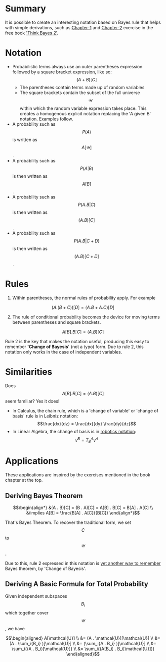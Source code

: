 <script type="text/javascript" id="MathJax-script" async
  src="https://cdn.jsdelivr.net/npm/mathjax@3/es5/tex-mml-chtml.js">
</script>

# Summary
It is possible to create an interesting notation based on Bayes rule that helps with simple derivations, such as [Chapter-1](https://colab.research.google.com/github/AllenDowney/ThinkBayes2/blob/master/notebooks/chap01.ipynb) and [Chapter-2](https://colab.research.google.com/github/AllenDowney/ThinkBayes2/blob/master/notebooks/chap02.ipynb) exercise in the free book ['Think Bayes 2'](https://allendowney.github.io/ThinkBayes2/).

# Notation
  - Probabilistic terms always use an outer parentheses expression followed by a square bracket expression, like so: $$(A + B)[C]$$
    - The parentheses contain terms made up of random variables
    - The square brackets contain the subset of the full universe $$\mathcal{U}$$ within which the random variable expression takes place. This creates a homogenous explicit notation replacing the 'A given B' notation. Examples follow.
  - A probability such as $$P(A)$$ is written as $$A[\mathcal{U}]$$. 
  - A probability such as $$P(A \vert B)$$ is then written as $$A[B]$$.
  - A probability such as $$P(A.B \vert C)$$ is then written as $$(A . B)[C]$$.
  - A probability such as $$P(A.B \vert C+D)$$ is then written as $$(A . B)[C + D]$$.
 
# Rules
  1. Within parentheses, the normal rules of probability apply. For example 
   
   $$(A . (B + C))[D] =  (A . B + A . C)[D]$$
  
  2. The rule of conditional probability becomes the device for moving terms between parentheses and square brackets. 
  
  $$ A[B] . B[C] = (A . B)[C] $$

Rule 2 is the key that makes the notation useful, producing this easy to remember **'Change of Bayesis'** (not a typo) form. 
Due to rule 2, this notation only works in the case of independent variables. 

# Similarities

Does $$ A[B] . B[C] = (A . B)[C] $$ seem familiar? Yes it does!

* In Calculus, the chain rule, which is a 'change of variable' or 'change of basis' rule is in Leibniz notation: $$\frac{dx}{dz} = \frac{dx}{dy} \frac{dy}{dz}$$
* In Linear Algebra, the change of basis is in [robotics notation](https://www.cs.columbia.edu/~allen/F17/NOTES/frames2.pdf): $$v^B = T^A_B v^A$$

# Applications

These applications are inspired by the exercises mentioned in the book chapter at the top.

## Deriving Bayes Theorem

$$\begin{align*} 
&(A . B)[C] = (B . A)[C] = A[B] . B[C] = B[A] . A[C] 
\\ &\implies A[B] = \frac{B[A] . A[C]}{B[C]}
\end{align*}$$

That's Bayes Theorem. To recover the traditional form, we set $$C$$ to $$\mathcal{U}$$. 

Due to this, rule 2 expressed in this notation is [yet another way to remember](short-notes/2022-04-01-remember-bayes.md) Bayes theorem, by 'Change of Bayesis'.

## Deriving A Basic Formula for Total Probability

Given independent subspaces $$B_i$$ which together cover $$\mathcal{U}$$, we have

$$\begin{aligned} 
A[\mathcal{U}] 
\\ &= (A . \mathcal{U})[\mathcal{U}] 
\\ &= (A . \sum_i{B_i} )[\mathcal{U}] 
\\ &= (\sum_i{A . B_i} )[\mathcal{U}] 
\\ &= \sum_i{(A . B_i)[\mathcal{U}]}
\\ &= \sum_i{(A[B_i] . B_i[\mathcal{U}]})
\end{aligned}$$
